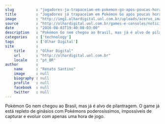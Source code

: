 ```yaml
---
slug          : "jogadores-ja-trapaceiam-em-pokemon-go-apos-poucas-horas-do-lancamento-no-brasil"
title         : "Jogadores já trapaceiam em Pokémon Go após poucas horas do lançamento no Brasil"
image         : "http://img1.olhardigital.uol.com.br/uploads/acervo_imagens/2016/07/20160706134002_660_420.jpg"
source        : "http://olhardigital.uol.com.br/games-e-consoles/noticia/jogadores-ja-trapaceiam-em-pokemon-go-apos-poucas-horas-do-lancamento-no-brasil/60882"
date          : "2016-08-03T19:40:00-03:00"
description   : "Pokémon Go nem chegou ao Brasil, mas já é alvo de pilantragem. O game já está repleto de ginásios com Pokémons poderosíssimos, impossíveis de capturar e evoluir com apenas uma hora de jogo."
categories    : ['technology']
tags          : ['Olhar Digital']
site          :
    title     : "Olhar Digital"
    url       : "http://olhardigital.uol.com.br"
    locale    : "pt_BR"
author        :
    name      : "Renato Santino"
    image     : null
    biography : null
    profile   : null
    facebook  : null
    twitter   : null
---
```


Pokémon Go nem chegou ao Brasil, mas já é alvo de pilantragem. O game já está repleto de ginásios com Pokémons poderosíssimos, impossíveis de capturar e evoluir com apenas uma hora de jogo.
